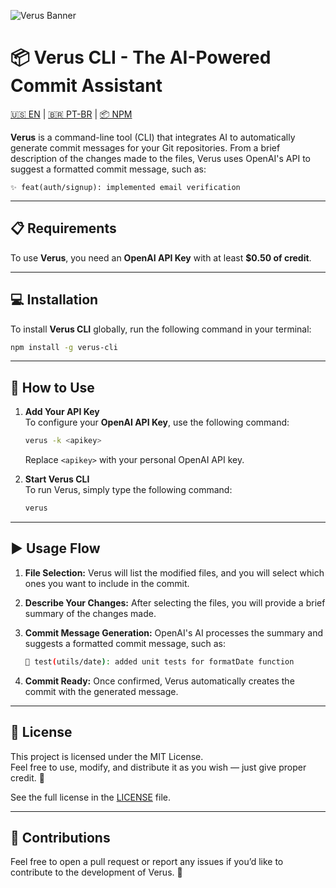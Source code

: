 ![Verus Banner](https://github.com/user-attachments/assets/5173589a-5dd8-4fd4-9536-7e039365acae)

# 📦 Verus CLI - The AI-Powered Commit Assistant

[🇺🇸 EN](https://github.com/euandresimoes/verus/blob/master/README.md) | [🇧🇷 PT-BR](https://github.com/euandresimoes/verus/blob/master/README.pt-br.md) | [📦 NPM](https://www.npmjs.com/package/verus-cli)

**Verus** is a command-line tool (CLI) that integrates AI to automatically generate commit messages for your Git repositories. From a brief description of the changes made to the files, Verus uses OpenAI's API to suggest a formatted commit message, such as:

`✨ feat(auth/signup): implemented email verification`

---

## 📋 Requirements

To use **Verus**, you need an **OpenAI API Key** with at least **$0.50 of credit**.

---

## 💻 Installation

To install **Verus CLI** globally, run the following command in your terminal:

```bash
npm install -g verus-cli
```

---

## 🚀 How to Use

1. **Add Your API Key**  
   To configure your **OpenAI API Key**, use the following command:

   ```bash
   verus -k <apikey>
   ```

   Replace `<apikey>` with your personal OpenAI API key.

2. **Start Verus CLI**  
   To run Verus, simply type the following command:

   ```bash
   verus
   ```

---

## ▶️ Usage Flow

1. **File Selection:** Verus will list the modified files, and you will select which ones you want to include in the commit.  
2. **Describe Your Changes:** After selecting the files, you will provide a brief summary of the changes made.  
3. **Commit Message Generation:** OpenAI's AI processes the summary and suggests a formatted commit message, such as:

   ```bash
   🧪 test(utils/date): added unit tests for formatDate function
   ```

5. **Commit Ready:** Once confirmed, Verus automatically creates the commit with the generated message.

---

## 📝 License

This project is licensed under the MIT License.  
Feel free to use, modify, and distribute it as you wish — just give proper credit. 🤝

See the full license in the [LICENSE](./LICENSE) file.

---

## 🤝 Contributions

Feel free to open a pull request or report any issues if you’d like to contribute to the development of Verus. 🚀
